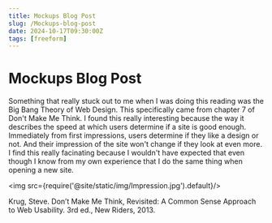 ```yaml
---
title: Mockups Blog Post
slug: /Mockups-blog-post
date: 2024-10-17T09:30:00Z
tags: [freeform]
---
```


# Mockups Blog Post
Something that really stuck out to me when I was doing this reading was the Big Bang Theory of Web Design. This specifically came from chapter 7 of Don't Make Me Think. I found this really interesting because the way it describes the speed at which users determine if a site is good enough. Immediately from first impressions, users determine if they like a design or not. And their impression of the site won't change if they look at even more. I find this really facinating because I wouldn't have expected that even though I know from my own experience that I do the same thing when opening a new site.

<img src={require('@site/static/img/Impression.jpg').default}/> 

Krug, Steve. Don’t Make Me Think, Revisited: A Common Sense Approach to Web Usability. 3rd ed., New Riders, 2013. 